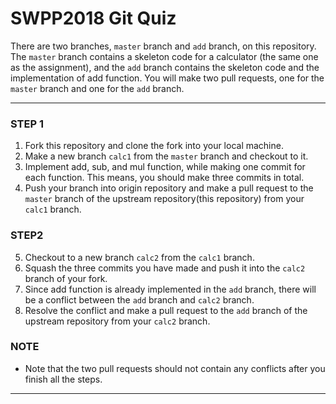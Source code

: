 # SWPP2018 Git Quiz

There are two branches, `master` branch and `add` branch, on this repository.
The `master` branch contains a skeleton code for a calculator (the same one as the assignment),
and the `add` branch contains the skeleton code and the implementation of add function.
You will make two pull requests, one for the `master` branch and one for the `add` branch.

***

### STEP 1
1. Fork this repository and clone the fork into your local machine.
2. Make a new branch `calc1` from the `master` branch and checkout to it.
3. Implement add, sub, and mul function, while making one commit for each function.
This means, you should make three commits in total.
4. Push your branch into origin repository and make a pull request to the `master` branch of the upstream repository(this repository) from your `calc1` branch.

### STEP2
5. Checkout to a new branch `calc2` from the `calc1` branch.
6. Squash the three commits you have made and push it into the `calc2` branch of your fork.
7. Since add function is already implemented in the `add` branch,
there will be a conflict between the `add` branch and `calc2` branch.
8. Resolve the conflict and make a pull request to the `add` branch of the upstream repository from your `calc2` branch.

### NOTE
- Note that the two pull requests should not contain any conflicts after you finish all the steps.

***
